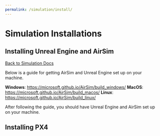 ```yaml
---
permalink: /simulation/install/
---
```


# Simulation Installations

## Installing Unreal Engine and AirSim

[Back to Simulation Docs](/docs/simulation/)

Below is a guide for getting AirSim and Unreal Engine set up on your machine.

**Windows**: https://microsoft.github.io/AirSim/build_windows/
**MacOS**: https://microsoft.github.io/AirSim/build_macos/
**Linux**: https://microsoft.github.io/AirSim/build_linux/

After following the guide, you should have Unreal Engine and AirSim set up on your machine.

## Installing PX4

